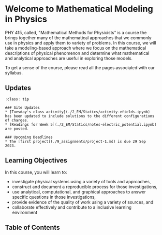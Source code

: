 
# Welcome to Mathematical Modeling in Physics 

PHY 415, called, "Mathematical Methods for Physicists" is a course the brings together many of the mathematical approaches that we commonly use in physics and apply them to variety of problems. In this course, we will take a modeling-based approach where we focus on the mathematical descriptions of physical phenomenon and determine what mathematical and analytical approaches are useful in exploring those models.

To get a sense of the course, please read all the pages associated with our syllabus.
 
## Updates

`````{admonition} Last updated: 25 Sep 2023
:class: tip

### Site Updates
* [Tuesday's class activity](./2_EM/Statics/activity-efields.ipynb) has been updated to include solutions to the different configurations of charges.
* [Readings for Week 5](./2_EM/Statics/notes-electric_potential.ipynb) are posted.

### Upcoming Deadlines
* The [first project](./9_assignments/project-1.md) is due 29 Sep 2023.

`````

## Learning Objectives
 
 In this course, you will learn to:
 
 * investigate physical systems using a variety of tools and approaches,
 * construct and document a reproducible process for those investigations,
 * use analytical, computational, and graphical approaches to answer specific questions in those investigations,
 * provide evidence of the quality of work using a variety of sources, and
 * collaborate effectively and contribute to a inclusive learning environment

## Table of Contents

```{tableofcontents}
```

